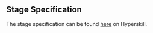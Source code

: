 ## Stage Specification

The stage specification can be found [here](https://hyperskill.org/projects/173/stages/896/implement) on Hyperskill.